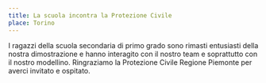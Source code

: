 ```yaml
---
title: La scuola incontra la Protezione Civile
place: Torino
---
```


I ragazzi della scuola secondaria di primo grado sono rimasti entusiasti della nostra dimostrazione e hanno interagito con il nostro team e soprattutto con il nostro modellino. Ringraziamo la Protezione Civile Regione Piemonte per averci invitato e ospitato.
